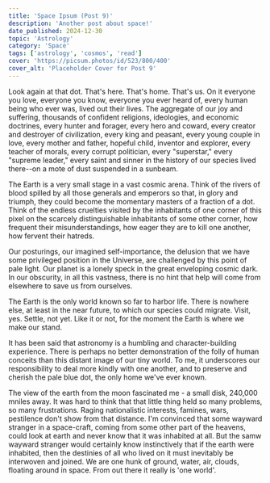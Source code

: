```yaml
---
title: 'Space Ipsum (Post 9)'
description: 'Another post about space!'
date_published: 2024-12-30
topic: 'Astrology'
category: 'Space'
tags: ['astrology', 'cosmos', 'read']
cover: 'https://picsum.photos/id/523/800/400'
cover_alt: 'Placeholder Cover for Post 9'
---
```


Look again at that dot. That's here. That's home. That's us. On it everyone you love, everyone you know, everyone you ever heard of, every human being who ever was, lived out their lives. The aggregate of our joy and suffering, thousands of confident religions, ideologies, and economic doctrines, every hunter and forager, every hero and coward, every creator and destroyer of civilization, every king and peasant, every young couple in love, every mother and father, hopeful child, inventor and explorer, every teacher of morals, every corrupt politician, every "superstar," every "supreme leader," every saint and sinner in the history of our species lived there--on a mote of dust suspended in a sunbeam.

The Earth is a very small stage in a vast cosmic arena. Think of the rivers of blood spilled by all those generals and emperors so that, in glory and triumph, they could become the momentary masters of a fraction of a dot. Think of the endless cruelties visited by the inhabitants of one corner of this pixel on the scarcely distinguishable inhabitants of some other corner, how frequent their misunderstandings, how eager they are to kill one another, how fervent their hatreds.

Our posturings, our imagined self-importance, the delusion that we have some privileged position in the Universe, are challenged by this point of pale light. Our planet is a lonely speck in the great enveloping cosmic dark. In our obscurity, in all this vastness, there is no hint that help will come from elsewhere to save us from ourselves.

The Earth is the only world known so far to harbor life. There is nowhere else, at least in the near future, to which our species could migrate. Visit, yes. Settle, not yet. Like it or not, for the moment the Earth is where we make our stand.

It has been said that astronomy is a humbling and character-building experience. There is perhaps no better demonstration of the folly of human conceits than this distant image of our tiny world. To me, it underscores our responsibility to deal more kindly with one another, and to preserve and cherish the pale blue dot, the only home we've ever known.

The view of the earth from the moon fascinated me - a small disk, 240,000 mniles away. It was hard to think that that little thing held so many problems, so many frustrations. Raging nationalistic interests, famines, wars, pestilence don't show from that distance. I'm convinced that some wayward stranger in a space-craft, coming from some other part of the heavens, could look at earth and never know that it was inhabited at all. But the samw wayward stranger would certainly know instinctively that if the earth were inhabited, then the destinies of all who lived on it must inevitably be interwoven and joined. We are one hunk of ground, water, air, clouds, floating around in space. From out there it really is 'one world'.
